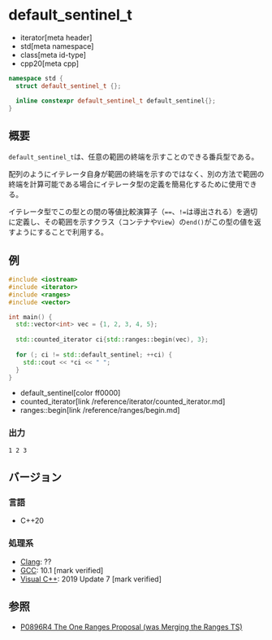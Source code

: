 # default_sentinel_t
* iterator[meta header]
* std[meta namespace]
* class[meta id-type]
* cpp20[meta cpp]

```cpp
namespace std {
  struct default_sentinel_t {};

  inline constexpr default_sentinel_t default_sentinel{};
}
```

## 概要

`default_sentinel_t`は、任意の範囲の終端を示すことのできる番兵型である。

配列のようにイテレータ自身が範囲の終端を示すのではなく、別の方法で範囲の終端を計算可能である場合にイテレータ型の定義を簡易化するために使用できる。

イテレータ型でこの型との間の等値比較演算子（`==`、`!=`は導出される）を適切に定義し、その範囲を示すクラス（コンテナや`View`）の`end()`がこの型の値を返すようにすることで利用する。

## 例
```cpp example
#include <iostream>
#include <iterator>
#include <ranges>
#include <vector>

int main() {
  std::vector<int> vec = {1, 2, 3, 4, 5};
  
  std::counted_iterator ci{std::ranges::begin(vec), 3};
  
  for (; ci != std::default_sentinel; ++ci) {
    std::cout << *ci << " ";
  }
}
```
* default_sentinel[color ff0000]
* counted_iterator[link /reference/iterator/counted_iterator.md]
* ranges::begin[link /reference/ranges/begin.md]

### 出力
```
1 2 3
```

## バージョン
### 言語
- C++20

### 処理系
- [Clang](/implementation.md#clang): ??
- [GCC](/implementation.md#gcc): 10.1 [mark verified]
- [Visual C++](/implementation.md#visual_cpp): 2019 Update 7 [mark verified]

## 参照
- [P0896R4 The One Ranges Proposal (was Merging the Ranges TS)](http://www.open-std.org/jtc1/sc22/wg21/docs/papers/2018/p0896r4.pdf)
